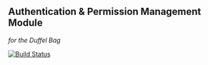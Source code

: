 ## Authentication & Permission Management Module 
*for the Duffel Bag*

[![Build Status](https://travis-ci.org/BrownPaperBag/duffel-auth.png?branch=master,develop)](https://travis-ci.org/BrownPaperBag/duffel-auth)


